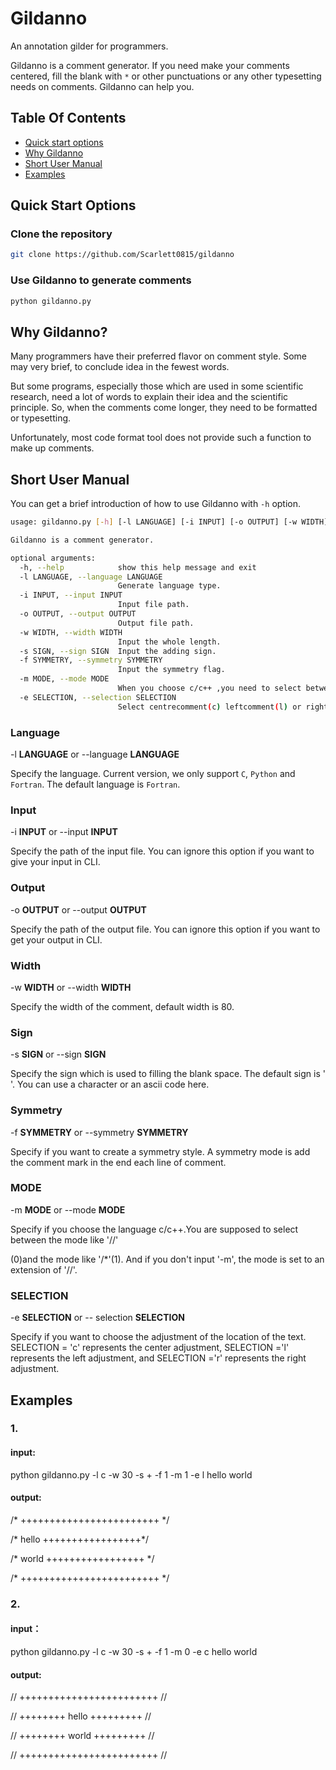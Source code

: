 # Gildanno

An annotation gilder for programmers.

Gildanno is a comment generator. If you need make your comments centered, fill the blank with `*` or other punctuations or any other typesetting needs on comments. Gildanno can help you.

## Table Of Contents

* [Quick start options](##Quick-Start-Options)
* [Why Gildanno](##Why-Gildanno)
* [Short User Manual](##Short-User-Manual)
* [Examples](##Examples)

## Quick Start Options

### Clone the repository

```bash
git clone https://github.com/Scarlett0815/gildanno
```

### Use Gildanno to generate comments

```bash
python gildanno.py
```

## Why Gildanno?

Many programmers have their preferred flavor on comment style. Some may very brief, to conclude idea in the fewest words.

But some programs, especially those which are used in some scientific research, need a lot of words to explain their idea and the scientific principle. So, when the comments come longer, they need to be formatted or typesetting.

Unfortunately, most code format tool does not provide such a function to make up comments.

## Short User Manual

You can get a brief introduction of how to use Gildanno with `-h` option.

```bash
usage: gildanno.py [-h] [-l LANGUAGE] [-i INPUT] [-o OUTPUT] [-w WIDTH] [-s SIGN] [-f SYMMETRY] [-m MODE]

Gildanno is a comment generator.

optional arguments:
  -h, --help            show this help message and exit
  -l LANGUAGE, --language LANGUAGE
                        Generate language type.
  -i INPUT, --input INPUT
                        Input file path.
  -o OUTPUT, --output OUTPUT
                        Output file path.
  -w WIDTH, --width WIDTH
                        Input the whole length.
  -s SIGN, --sign SIGN  Input the adding sign.
  -f SYMMETRY, --symmetry SYMMETRY
                        Input the symmetry flag.
  -m MODE, --mode MODE  
                        When you choose c/c++ ,you need to select between//(0)and /*(1).
  -e SELECTION, --selection SELECTION
                        Select centrecomment(c) leftcomment(l) or rightcomment(r).
```

### Language

-l **LANGUAGE** or --language **LANGUAGE**

Specify the language. Current version, we only support `C`, `Python` and `Fortran`. The default language is `Fortran`.

### Input

-i **INPUT** or --input **INPUT**

Specify the path of the input file. You can ignore this option if you want to give your input in CLI.

### Output

-o **OUTPUT** or --output **OUTPUT**

Specify the path of the output file. You can ignore this option if you want to get your output in CLI.

### Width

-w **WIDTH** or --width **WIDTH**

Specify the width of the comment, default width is 80.

### Sign

-s **SIGN** or --sign **SIGN**

Specify the sign which is used to filling the blank space. The default sign is ' '.
You can use a character or an ascii code here.

### Symmetry

-f **SYMMETRY** or --symmetry **SYMMETRY**

Specify if you want to create a symmetry style. A symmetry mode is add the comment mark in the end each line of comment.

### MODE

-m **MODE** or --mode **MODE**

Specify if you choose the language c/c++.You are supposed to select between the mode like '//'

(0)and the mode like '/*'(1). And if you don't input '-m', the mode is set to an extension of '//'.

### SELECTION

-e **SELECTION** or -- selection **SELECTION**

Specify if you want to choose the adjustment of the location of the text. SELECTION = 'c' represents the center adjustment, SELECTION ='l' represents the left adjustment, and SELECTION ='r' represents the right adjustment.



## Examples

### 1.

#### input:

python gildanno.py -l c -w 30 -s + -f 1 -m 1 -e l
hello
world

#### output:

/* ++++++++++++++++++++++++ */

/* hello +++++++++++++++++*/

/*  world +++++++++++++++++ */

/* ++++++++++++++++++++++++ */



### 2.

#### input：

python gildanno.py -l c -w 30 -s + -f 1 -m 0 -e c
hello
world

#### output:

// ++++++++++++++++++++++++ //

// ++++++++ hello +++++++++ //

// ++++++++ world +++++++++ //

// ++++++++++++++++++++++++ // 